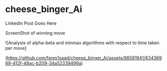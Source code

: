 # cheese_binger_Ai

LinkedIn Post Goes Here 



ScreenShot of  winning move




![Analysis of alpha-beta and minmax algorithms with respect to time taken per move]


(https://github.com/fares1saad/cheese_binger_Ai/assets/88581941/63436989-412f-48ac-b209-34a52339499a)
